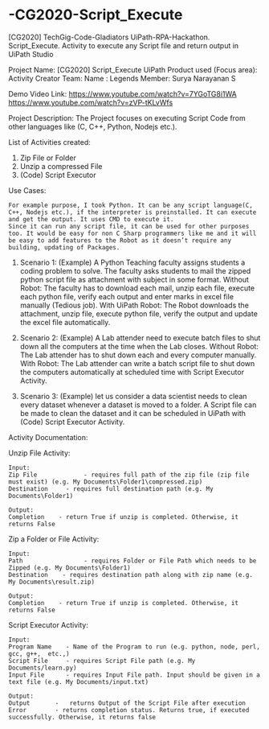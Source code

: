 # -CG2020-Script_Execute
[CG2020] TechGig-Code-Gladiators UiPath-RPA-Hackathon. Script_Execute. Activity to execute any Script file and return output in UiPath Studio

Project Name:  [CG2020] Script_Execute
UiPath Product used (Focus area):  Activity Creator
Team:
Name     : Legends
Member: Surya Narayanan S

Demo Video Link:
https://www.youtube.com/watch?v=7YGoTG8i1WA
https://www.youtube.com/watch?v=zVP-tKLvWfs

Project Description:
	The Project focuses on executing Script Code from other languages like (C, C++, Python, Nodejs etc.). 
  
List of Activities created:
1.	Zip File or Folder
2.	Unzip a compressed File
3.	(Code) Script Executor

Use Cases:

	For example purpose, I took Python. It can be any script language(C, C++, Nodejs etc.), if the interpreter is preinstalled. It can execute and get the output. It uses CMD to execute it.
	Since it can run any script file, it can be used for other purposes too. It would be easy for non C Sharp programmers like me and it will be easy to add features to the Robot as it doesn’t require any building, updating of Packages.  

1.	Scenario 1: (Example) A Python Teaching faculty assigns students a coding problem to solve. The faculty asks students to mail the zipped python script file as attachment with subject in some format. 
Without Robot: The faculty has to download each mail, unzip each file, execute each python file, verify each output and enter marks in excel file manually (Tedious job).
With UiPath Robot: The Robot downloads the attachment, unzip file, execute python file, verify the output and update the excel file automatically.

2.	Scenario 2: (Example) A Lab attender need to execute batch files to shut down all the computers at the time when the Lab closes. 
Without Robot: The Lab attender has to shut down each and every computer manually. 
With Robot: The Lab attender can write a batch script file to shut down the computers automatically at scheduled time with Script Executor Activity. 

3.	Scenario 3: (Example) let us consider a data scientist needs to clean every dataset whenever a dataset is moved to a folder.  A Script file can be made to clean the dataset and it can be scheduled in UiPath with (Code) Script Executor Activity.

Activity Documentation:

Unzip File Activity:

	Input: 
	Zip File             - requires full path of the zip file (zip file must exist) (e.g. My Documents\Folder1\compressed.zip)
	Destination     - requires full destination path (e.g. My Documents\Folder1)

	Output:
	Completion    - return True if unzip is completed. Otherwise, it returns False

Zip a Folder or File Activity:

	Input:
	Path                 - requires Folder or File Path which needs to be Zipped (e.g. My Documents\Folder1)
	Destination    - requires destination path along with zip name (e.g. My Documents\result.zip)

	Output:
	Completion    - return True if unzip is completed. Otherwise, it returns False

Script Executor Activity:

	Input:
	Program Name    - Name of the Program to run (e.g. python, node, perl, gcc, g++,  etc.,)
	Script File     - requires Script File path (e.g. My Documents/learn.py)
	Input File      - requires Input File path. Input should be given in a text file (e.g. My Documents/input.txt) 

	Output:
	Output       -   returns Output of the Script File after execution
	Error        - returns completion status. Returns true, if executed successfully. Otherwise, it returns false
